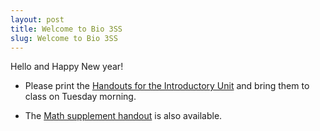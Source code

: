```yaml
---
layout: post
title: Welcome to Bio 3SS
slug: Welcome to Bio 3SS
---
```


Hello and Happy New year!

* Please print the [Handouts for the Introductory Unit](../../../materials/intro.handouts.pdf) and bring them to class on Tuesday morning.

* The [Math supplement handout](../../../materials/math.handouts.pdf) is also available.
